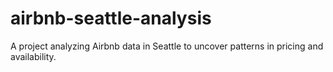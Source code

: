 # airbnb-seattle-analysis
A project analyzing Airbnb data in Seattle to uncover patterns in pricing and availability.
